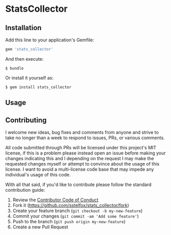 # StatsCollector

## Installation

Add this line to your application's Gemfile:

```ruby
gem 'stats_collector'
```

And then execute:

    $ bundle

Or install it yourself as:

    $ gem install stats_collector

## Usage

## Contributing

I welcome new ideas, bug fixes and comments from anyone and strive to take no
longer than a week to respond to issues, PRs, or various comments.

All code submitted through PRs will be licensed under this project's MIT
license, if this is a problem please instead open an issue before making your
changes indicating this and I depending on the request I may make the requested
changes myself or attempt to convince about the usage of this license. I want
to avoid a multi-license code base that may impede any individual's usage of
this code.

With all that said, if you'd like to contribute please follow the standard
contribution guide:

1. Review the [Contributor Code of Conduct][1]
2. Fork it (https://github.com/sstelfox/stats_collector/fork)
3. Create your feature branch (`git checkout -b my-new-feature`)
4. Commit your changes (`git commit -am 'Add some feature'`)
5. Push to the branch (`git push origin my-new-feature`)
6. Create a new Pull Request

[1]: CODE_OF_CONDUCT.md
